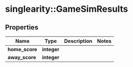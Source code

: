 # singlearity::GameSimResults

## Properties
Name | Type | Description | Notes
------------ | ------------- | ------------- | -------------
**home_score** | **integer** |  | 
**away_score** | **integer** |  | 


